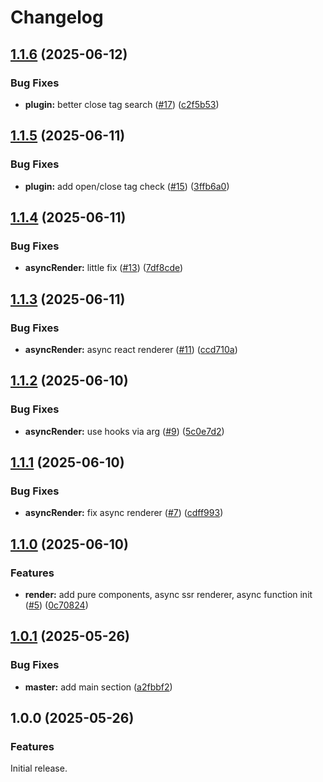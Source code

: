 # Changelog

## [1.1.6](https://github.com/diplodoc-platform/mdx-extension/compare/v1.1.5...v1.1.6) (2025-06-12)


### Bug Fixes

* **plugin:** better close tag search ([#17](https://github.com/diplodoc-platform/mdx-extension/issues/17)) ([c2f5b53](https://github.com/diplodoc-platform/mdx-extension/commit/c2f5b53bda786b63ee7a492573a5371947f588f4))

## [1.1.5](https://github.com/diplodoc-platform/mdx-extension/compare/v1.1.4...v1.1.5) (2025-06-11)


### Bug Fixes

* **plugin:** add open/close tag check ([#15](https://github.com/diplodoc-platform/mdx-extension/issues/15)) ([3ffb6a0](https://github.com/diplodoc-platform/mdx-extension/commit/3ffb6a0ff84a3d39dc12ec468ccfb3ffa6a94956))

## [1.1.4](https://github.com/diplodoc-platform/mdx-extension/compare/v1.1.3...v1.1.4) (2025-06-11)


### Bug Fixes

* **asyncRender:** little fix ([#13](https://github.com/diplodoc-platform/mdx-extension/issues/13)) ([7df8cde](https://github.com/diplodoc-platform/mdx-extension/commit/7df8cdeebad578affa2566779304b6c5a2566fe2))

## [1.1.3](https://github.com/diplodoc-platform/mdx-extension/compare/v1.1.2...v1.1.3) (2025-06-11)


### Bug Fixes

* **asyncRender:** async react renderer ([#11](https://github.com/diplodoc-platform/mdx-extension/issues/11)) ([ccd710a](https://github.com/diplodoc-platform/mdx-extension/commit/ccd710ae08b6c114d23c0dfda551f600b8bf2d2e))

## [1.1.2](https://github.com/diplodoc-platform/mdx-extension/compare/v1.1.1...v1.1.2) (2025-06-10)


### Bug Fixes

* **asyncRender:** use hooks via arg ([#9](https://github.com/diplodoc-platform/mdx-extension/issues/9)) ([5c0e7d2](https://github.com/diplodoc-platform/mdx-extension/commit/5c0e7d210d3c43fbdb54b5db6706010e576a619d))

## [1.1.1](https://github.com/diplodoc-platform/mdx-extension/compare/v1.1.0...v1.1.1) (2025-06-10)


### Bug Fixes

* **asyncRender:** fix async renderer ([#7](https://github.com/diplodoc-platform/mdx-extension/issues/7)) ([cdff993](https://github.com/diplodoc-platform/mdx-extension/commit/cdff993ff4947c2e450094faf85c4eee8eecbede))

## [1.1.0](https://github.com/diplodoc-platform/mdx-extension/compare/v1.0.1...v1.1.0) (2025-06-10)


### Features

* **render:** add pure components, async ssr renderer, async function init ([#5](https://github.com/diplodoc-platform/mdx-extension/issues/5)) ([0c70824](https://github.com/diplodoc-platform/mdx-extension/commit/0c7082427032325adfafa85a49c80ca9fa2c765c))

## [1.0.1](https://github.com/diplodoc-platform/mdx-extension/compare/v1.0.0...v1.0.1) (2025-05-26)


### Bug Fixes

* **master:** add main section ([a2fbbf2](https://github.com/diplodoc-platform/mdx-extension/commit/a2fbbf27c65f3d0b86a403c0f5bf01d6abd2f084))

## 1.0.0 (2025-05-26)

### Features

Initial release.
